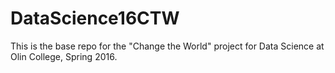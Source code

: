 # DataScience16CTW
This is the base repo for the "Change the World" project for Data Science at Olin College, Spring 2016.
